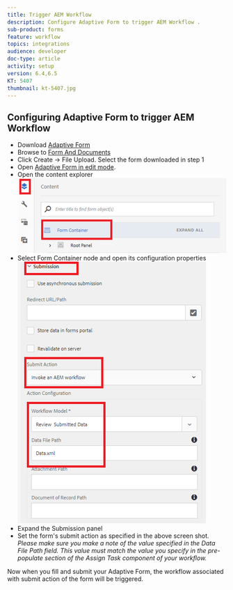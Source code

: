 ```yaml
---
title: Trigger AEM Workflow
description: Configure Adaptive Form to trigger AEM Workflow .
sub-product: forms
feature: workflow
topics: integrations
audience: developer
doc-type: article
activity: setup
version: 6.4,6.5
KT: 5407
thumbnail: kt-5407.jpg
---
```

## Configuring Adaptive Form to trigger AEM Workflow

* Download [Adaptive Form](assets/time-off-application.zip) 
* Browse to [Form And Documents](http://localhost:4502/aem/forms.html/content/dam/formsanddocuments)
* Click Create -> File Upload. Select the form downloaded in step 1
* Open [Adaptive Form in edit mode](http://localhost:4502/editor.html/content/forms/af/timeofapplication.html).
* Open the content explorer
![Content explorer](assets/af-workflow-submission.PNG)
* Select Form Container node and open its configuration properties
![Submission](assets/af-workflow-submission1.PNG)
* Expand the Submission panel
* Set the form's submit action as specified in the above screen shot.
_Please make sure you make a note of the value specified in the Data File Path field. This value must match the value you specify in the pre-populate section of the Assign Task component of your workflow._

Now when you fill and submit your Adaptive Form, the workflow associated with submit action of the form will be triggered.


